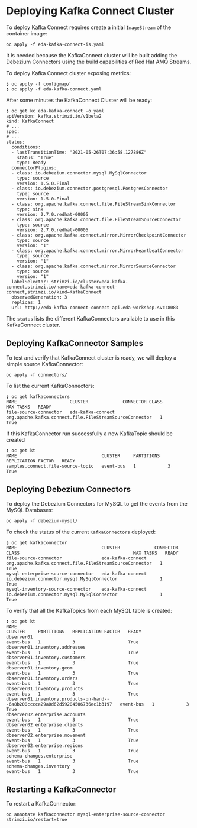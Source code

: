 # Deploying Kafka Connect Cluster

To deploy Kafka Connect requires create a initial `ImageStream` of the container image:

```shell
oc apply -f eda-kafka-connect-is.yaml 
```

It is needed because the KafkaConnect cluster will be built adding the Debezium Connectors
using the build capabilities of Red Hat AMQ Streams.

To deploy Kafka Connect cluster exposing metrics:

```shell
❯ oc apply -f configmap/
❯ oc apply -f eda-kafka-connect.yaml 
```

After some minutes the KafkaConnect Cluster will be ready:

```shell
❯ oc get kc eda-kafka-connect -o yaml
apiVersion: kafka.strimzi.io/v1beta2
kind: KafkaConnect
# ...
spec:
# ...
status:
  conditions:
  - lastTransitionTime: "2021-05-26T07:36:58.127886Z"
    status: "True"
    type: Ready
  connectorPlugins:
  - class: io.debezium.connector.mysql.MySqlConnector
    type: source
    version: 1.5.0.Final
  - class: io.debezium.connector.postgresql.PostgresConnector
    type: source
    version: 1.5.0.Final
  - class: org.apache.kafka.connect.file.FileStreamSinkConnector
    type: sink
    version: 2.7.0.redhat-00005
  - class: org.apache.kafka.connect.file.FileStreamSourceConnector
    type: source
    version: 2.7.0.redhat-00005
  - class: org.apache.kafka.connect.mirror.MirrorCheckpointConnector
    type: source
    version: "1"
  - class: org.apache.kafka.connect.mirror.MirrorHeartbeatConnector
    type: source
    version: "1"
  - class: org.apache.kafka.connect.mirror.MirrorSourceConnector
    type: source
    version: "1"
  labelSelector: strimzi.io/cluster=eda-kafka-connect,strimzi.io/name=eda-kafka-connect-connect,strimzi.io/kind=KafkaConnect
  observedGeneration: 3
  replicas: 1
  url: http://eda-kafka-connect-connect-api.eda-workshop.svc:8083
```

The `status` lists the different KafkaConnectors available to use in this KafkaConnect cluster.

## Deploying KafkaConnector Samples

To test and verify that KafkaConnect cluster is ready, we will deploy a simple source KafkaConnector:

```shell
oc apply -f connectors/
```

To list the current KafkaConnectors:

```shell
❯ oc get kafkaconnectors
NAME                    CLUSTER             CONNECTOR CLASS                                           MAX TASKS   READY
file-source-connector   eda-kafka-connect   org.apache.kafka.connect.file.FileStreamSourceConnector   1           True
```

If this KafkaConnector run successfully a new KafkaTopic should be created

```shell
❯ oc get kt
NAME                                CLUSTER     PARTITIONS   REPLICATION FACTOR   READY
samples.connect.file-source-topic   event-bus   1            3                    True
```

## Deploying Debezium Connectors

To deploy the Debezium Connectors for MySQL to get the events from the MySQL Databases:

```shell
oc apply -f debezium-mysql/
```

To check the status of the current `KafkaConnectors` deployed:

```shell
❯ oc get kafkaconnector
NAME                                CLUSTER             CONNECTOR CLASS                                           MAX TASKS   READY
file-source-connector               eda-kafka-connect   org.apache.kafka.connect.file.FileStreamSourceConnector   1           True
mysql-enterprise-source-connector   eda-kafka-connect   io.debezium.connector.mysql.MySqlConnector                1           True
mysql-inventory-source-connector    eda-kafka-connect   io.debezium.connector.mysql.MySqlConnector                1           True
```

To verify that all the KafkaTopics from each MySQL table is created:

```shell
❯ oc get kt
NAME                                                                              CLUSTER     PARTITIONS   REPLICATION FACTOR   READY
dbserver01                                                                        event-bus   1            3                    True
dbserver01.inventory.addresses                                                    event-bus   1            3                    True
dbserver01.inventory.customers                                                    event-bus   1            3                    True
dbserver01.inventory.geom                                                         event-bus   1            3                    True
dbserver01.inventory.orders                                                       event-bus   1            3                    True
dbserver01.inventory.products                                                     event-bus   1            3                    True
dbserver01.inventory.products-on-hand---6a8b200cccca29a0d62d59204506736ec1b3197   event-bus   1            3                    True
dbserver02.enterprise.accounts                                                    event-bus   1            3                    True
dbserver02.enterprise.clients                                                     event-bus   1            3                    True
dbserver02.enterprise.movement                                                    event-bus   1            3                    True
dbserver02.enterprise.regions                                                     event-bus   1            3                    True
schema-changes.enterprise                                                         event-bus   1            3                    True
schema-changes.inventory                                                          event-bus   1            3                    True
```

## Restarting a KafkaConnector

To restart a KafkaConnector:

```shell
oc annotate kafkaconnector mysql-enterprise-source-connector strimzi.io/restart=true
```

